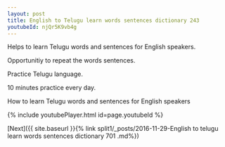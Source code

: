 ```yaml
---
layout: post
title: English to Telugu learn words sentences dictionary 243 
youtubeId: njQr5K9vb4g
---
```

 
 
Helps to learn Telugu words and sentences for English speakers.

Opportunitiy to repeat the words sentences. 

Practice Telugu language. 
 
10 minutes practice every day. 
 
How to learn Telugu words and sentences for English speakers 
 
{% include youtubePlayer.html id=page.youtubeId %}
 
 
[Next]({{ site.baseurl }}{% link  split1/_posts/2016-11-29-English to telugu learn words sentences dictionary 701 .md%})
 

